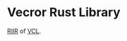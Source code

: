 # Vecror Rust Library

[RIIR](https://github.com/ansuz/RIIR) of [VCL](https://github.com/vectorclass/version2).
